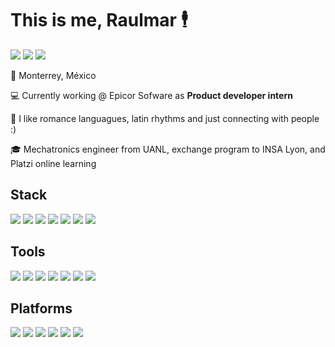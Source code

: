 <h1 align="left">This is me, Raulmar 🕴</h1>

[![](https://img.shields.io/badge/MAIL-yellowgreen?style=for-the-badge&logo=gmail&logoColor=white)](mailto:hello@raulmar.com)
[![](https://img.shields.io/badge/LinkedIn-0077B5?style=for-the-badge&logo=linkedin&logoColor=white)](https://linkedin.com/in/raulmarhernandez)
[![](https://img.shields.io/badge/Portfolio-7D4698.svg?style=for-the-badge&logo=Google-chrome&logoColor=white)](https://raulmar.com)

📍 Monterrey, México

💻 Currently working @ Epicor Sofware as **Product developer intern**

💬 I like romance languagues, latin rhythms and just connecting with people :)

🎓 Mechatronics engineer from UANL, exchange program to INSA Lyon, and Platzi online learning

## Stack
![](https://img.shields.io/badge/TypeScript-007ACC?style=for-the-badge&logo=typescript&logoColor=white)
![](https://img.shields.io/badge/JavaScript-F7DF1E?style=for-the-badge&logo=JavaScript&logoColor=black)
![](https://img.shields.io/badge/HTML_5-orange?style=for-the-badge&logo=html5&logoColor=white)
![](https://img.shields.io/badge/CSS_3-blue?&style=for-the-badge&logo=css3&logoColor=white)
![](https://img.shields.io/badge/Angular-DD0031?style=for-the-badge&logo=angular&logoColor=white)
![](https://img.shields.io/badge/Tailwind_CSS-38B2AC?style=for-the-badge&logo=tailwind-css&logoColor=white)
![](https://img.shields.io/badge/Next.js-20232A?style=for-the-badge&logo=react&logoColor=61DAFB)

## Tools
![](https://img.shields.io/badge/GIT-E44C30?style=for-the-badge&logo=git&logoColor=white)
![](https://img.shields.io/badge/GitHub-100000?style=for-the-badge&logo=github&logoColor=white)
![](https://img.shields.io/badge/GitHub_Actions-2088FF?style=for-the-badge&logo=github-actions&logoColor=white)
![](https://img.shields.io/badge/VS_code-0078D4?style=for-the-badge&logo=visual%20studio%20code&logoColor=white)
![](https://img.shields.io/badge/MS_Office-D83B01?style=for-the-badge&logo=microsoft-office&logoColor=white)
![](https://img.shields.io/badge/Jira-0052CC?style=for-the-badge&logo=Jira&logoColor=white)
![](https://img.shields.io/badge/Notion-000000?style=for-the-badge&logo=notion&logoColor=white)

## Platforms
![](https://img.shields.io/badge/Linux-lightgrey?style=for-the-badge&logo=linux&logoColor=black)
![](https://img.shields.io/badge/Azure-0089D6?style=for-the-badge&logo=microsoft-azure&logoColor=white)
![](https://img.shields.io/badge/Digital_Ocean-0080FF?style=for-the-badge&logo=DigitalOcean&logoColor=white)
![](https://img.shields.io/badge/Arduino-00979D?style=for-the-badge&logo=Arduino&logoColor=white)
![](https://img.shields.io/badge/Raspberry%20Pi-A22846?style=for-the-badge&logo=Raspberry%20Pi&logoColor=white)
![](https://img.shields.io/badge/internet-blueviolet?style=for-the-badge&logo=Google-chrome&logoColor=white)
